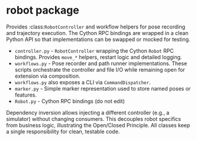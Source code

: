# robot package

Provides :class:`RobotController` and workflow helpers for pose recording and trajectory execution.  The Cython RPC bindings are wrapped in a clean Python API so that implementations can be swapped or mocked for testing.

- `controller.py` - `RobotController` wrapping the Cython `Robot` RPC bindings. Provides `move_*` helpers, restart logic and detailed logging.
- `workflows.py` - Pose recorder and path runner implementations.  These scripts orchestrate the controller and file I/O while remaining open for extension via composition.
- `workflows.py` also exposes a CLI via `CommandDispatcher`.
- `marker.py` - Simple marker representation used to store named poses or features.
- `Robot.py` - Cython RPC bindings (do not edit)

Dependency inversion allows injecting a different controller (e.g., a simulator) without changing consumers. This decouples robot specifics from business logic, illustrating the Open/Closed Principle. All classes keep a single responsibility for clean, testable code.

